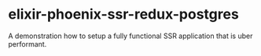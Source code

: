 # elixir-phoenix-ssr-redux-postgres
A demonstration how to setup a fully functional SSR application that is uber performant. 
